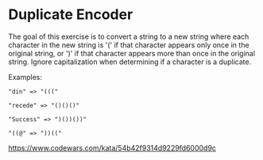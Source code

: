 Duplicate Encoder
==========

The goal of this exercise is to convert a string to a new string where each character in the new string is '(' if that character appears only once in the original string, or ')' if that character appears more than once in the original string. Ignore capitalization when determining if a character is a duplicate.

Examples:

```
"din" => "((("

"recede" => "()()()"

"Success" => ")())())"

"((@" => "))(("
```

https://www.codewars.com/kata/54b42f9314d9229fd6000d9c